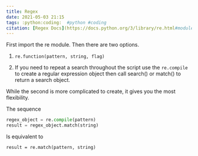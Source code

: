 ```yaml
---
title: Regex
date: 2021-05-03 21:15
tags: :python:coding:  #python #coding
citation: [Regex Docs](https://docs.python.org/3/library/re.html#module-contents)
---
```


First import the re module. Then there are two options.

1. `re.function(pattern, string, flag)`

2. If you need to repeat a search throughout the script use the `re.compile` to create a regular expression object then call search() or match() to return a search object.

While the second is more complicated to create, it gives you the most flexibility. 

The sequence

```python
regex_object = re.compile(pattern)
result = regex_object.match(string)
```

Is equivalent to

`result = re.match(pattern, string)`


